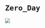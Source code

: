 # `Zero_Day`

![](https://eu-images.contentstack.com/v3/assets/blt66983808af36a8ef/blte6d07099a307f060/6261e6064fb45b3f5efbf954/zeroday-exploit-profit_image-AdobeStock.jpeg)
